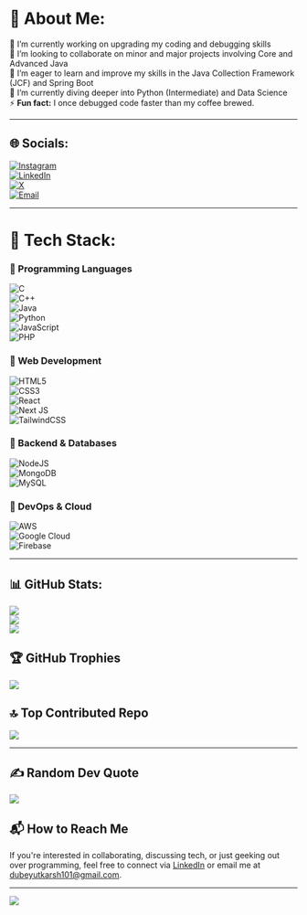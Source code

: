 # 💫 About Me:
🔭 I’m currently working on upgrading my coding and debugging skills  
👯 I’m looking to collaborate on minor and major projects involving Core and Advanced Java  
🤝 I’m eager to learn and improve my skills in the Java Collection Framework (JCF) and Spring Boot  
🌱 I’m currently diving deeper into Python (Intermediate) and Data Science  
⚡ **Fun fact:** I once debugged code faster than my coffee brewed.  

---

## 🌐 Socials:
[![Instagram](https://img.shields.io/badge/Instagram-%23E4405F.svg?logo=Instagram&logoColor=white)](https://instagram.com/_iutkarsh7_)  
[![LinkedIn](https://img.shields.io/badge/LinkedIn-%230077B5.svg?logo=linkedin&logoColor=white)](https://www.linkedin.com/in/utkarsh-dubey-227098352/)  
[![X](https://img.shields.io/badge/X-black.svg?logo=X&logoColor=white)](https://x.com/iuttkarshh0409)  
[![Email](https://img.shields.io/badge/Email-D14836?logo=gmail&logoColor=white)](mailto:dubeyutkarsh101@gmail.com)  

---

# 🚀 Tech Stack:
### 🔹 Programming Languages
![C](https://img.shields.io/badge/c-%2300599C.svg?style=for-the-badge&logo=c&logoColor=white)  
![C++](https://img.shields.io/badge/c++-%2300599C.svg?style=for-the-badge&logo=c%2B%2B&logoColor=white)  
![Java](https://img.shields.io/badge/java-%23ED8B00.svg?style=for-the-badge&logo=openjdk&logoColor=white)  
![Python](https://img.shields.io/badge/python-3670A0?style=for-the-badge&logo=python&logoColor=ffdd54)  
![JavaScript](https://img.shields.io/badge/javascript-%23323330.svg?style=for-the-badge&logo=javascript&logoColor=%23F7DF1E)  
![PHP](https://img.shields.io/badge/php-%23777BB4.svg?style=for-the-badge&logo=php&logoColor=white)  

### 🔹 Web Development
![HTML5](https://img.shields.io/badge/html5-%23E34F26.svg?style=for-the-badge&logo=html5&logoColor=white)  
![CSS3](https://img.shields.io/badge/css3-%231572B6.svg?style=for-the-badge&logo=css3&logoColor=white)  
![React](https://img.shields.io/badge/react-%2320232a.svg?style=for-the-badge&logo=react&logoColor=%2361DAFB)  
![Next JS](https://img.shields.io/badge/Next-black?style=for-the-badge&logo=next.js&logoColor=white)  
![TailwindCSS](https://img.shields.io/badge/tailwindcss-%2338B2AC.svg?style=for-the-badge&logo=tailwind-css&logoColor=white)  

### 🔹 Backend & Databases
![NodeJS](https://img.shields.io/badge/node.js-6DA55F?style=for-the-badge&logo=node.js&logoColor=white)  
![MongoDB](https://img.shields.io/badge/MongoDB-%234ea94b.svg?style=for-the-badge&logo=mongodb&logoColor=white)  
![MySQL](https://img.shields.io/badge/mysql-4479A1.svg?style=for-the-badge&logo=mysql&logoColor=white)  

### 🔹 DevOps & Cloud
![AWS](https://img.shields.io/badge/AWS-%23FF9900.svg?style=for-the-badge&logo=amazon-aws&logoColor=white)  
![Google Cloud](https://img.shields.io/badge/GoogleCloud-%234285F4.svg?style=for-the-badge&logo=google-cloud&logoColor=white)  
![Firebase](https://img.shields.io/badge/firebase-%23039BE5.svg?style=for-the-badge&logo=firebase)  

---

## 📊 GitHub Stats:
![](https://github-readme-stats.vercel.app/api?username=iuttkarshh0409&theme=dark&hide_border=false&include_all_commits=false&count_private=true)  
![](https://nirzak-streak-stats.vercel.app/?user=iuttkarshh0409&theme=dark&hide_border=false)  
![](https://github-readme-stats.vercel.app/api/top-langs/?username=iuttkarshh0409&theme=dark&hide_border=false&include_all_commits=false&count_private=true&layout=compact)  

## 🏆 GitHub Trophies
![](https://github-profile-trophy.vercel.app/?username=iuttkarshh0409&theme=shadow_red&no-frame=false&no-bg=false&margin-w=4)  

## 🔝 Top Contributed Repo
![](https://github-contributor-stats.vercel.app/api?username=iuttkarshh0409&limit=5&theme=dark&combine_all_yearly_contributions=true)  

---

## ✍️ Random Dev Quote
![](https://quotes-github-readme.vercel.app/api?type=horizontal&theme=radical)  

## 📬 How to Reach Me
If you're interested in collaborating, discussing tech, or just geeking out over programming, feel free to connect via [LinkedIn](https://www.linkedin.com/in/utkarsh-dubey-227098352/) or email me at [dubeyutkarsh101@gmail.com](mailto:dubeyutkarsh101@gmail.com).  

---

[![](https://visitcount.itsvg.in/api?id=iuttkarshh0409&icon=0&color=0)](https://visitcount.itsvg.in)  

<!-- Proudly created with GPRM ( https://gprm.itsvg.in ) -->
